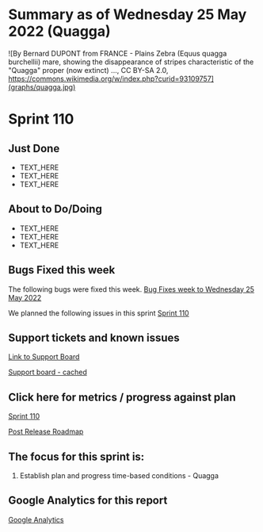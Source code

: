 # Summary as of Wednesday 25 May 2022 (Quagga)

![By Bernard DUPONT from FRANCE - Plains Zebra (Equus quagga burchellii) mare, showing the disappearance of stripes characteristic of the &quot;Quagga&quot; proper (now extinct) ..., CC BY-SA 2.0, https://commons.wikimedia.org/w/index.php?curid=93109757](graphs/quagga.jpg)

# Sprint 110

## Just Done
* TEXT_HERE
* TEXT_HERE
* TEXT_HERE

## About to Do/Doing
* TEXT_HERE
* TEXT_HERE
* TEXT_HERE

## Bugs Fixed this week
The following bugs were fixed this week.
[Bug Fixes week to Wednesday 25 May 2022](graphs/bugs25052022.png)

We planned the following issues in this sprint 
[Sprint 110](graphs/sprint25052022.png)

## Support tickets and known issues
[Link to Support Board](https://collaboration.homeoffice.gov.uk/jira/secure/RapidBoard.jspa?rapidView=1717&selectedIssue=ASSB-253)

[Support board - cached](graphs/supportBoard25052022.png)

## Click here for metrics / progress against plan
[Sprint 110](graphs/progress25052022.png)

[Post Release Roadmap](graphs/roadmap25052022.png)

## The focus for this sprint is:
1. Establish plan and progress time-based conditions - Quagga

## Google Analytics for this report
[Google Analytics](graphs/GA25052022.png)


